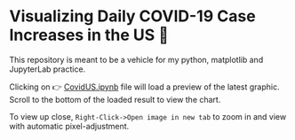 # Visualizing Daily COVID-19 Case Increases in the US 🧪

This repository is meant to be a vehicle for my python, matplotlib and JupyterLab practice.

Clicking on :point_right: [CovidUS.ipynb](https://github.com/mura94/covid_tracking_us/blob/master/CovidUS.ipynb) file will load a preview of the latest graphic. Scroll to the bottom of the loaded result to view the chart.

To view up close, `Right-Click->Open image in new tab` to zoom in and view with automatic pixel-adjustment.
